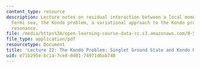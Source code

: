 ```yaml
---
content_type: resource
description: Lecture notes on residual interaction between a local moment and the
  Fermi sea, the Kondo problem, a variational approach to the Kondo problem, and Kondo
  resonance.
file: /media/https%3A/open-learning-course-data-rc.s3.amazonaws.com/8-512-theory-of-solids-ii-spring-2009/e71b295ebc1a7ce80d0174971d6ab748_MIT8_512s09_lec_kondo_rev02.pdf
file_type: application/pdf
resourcetype: Document
title: 'Lecture 22: The Kondo Problem: Singlet Ground State and Kondo Resonance'
uid: e71b295e-bc1a-7ce8-0d01-74971d6ab748
---
```

